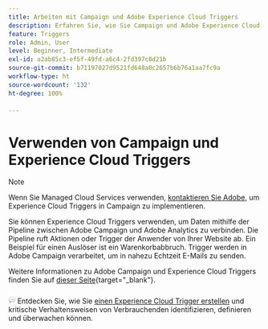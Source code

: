 ```yaml
---
title: Arbeiten mit Campaign und Adobe Experience Cloud Triggers
description: Erfahren Sie, wie Sie Campaign und Adobe Experience Cloud Triggers gemeinsam verwenden können
feature: Triggers
role: Admin, User
level: Beginner, Intermediate
exl-id: a2ab85c3-ef5f-49fd-a6c4-2fd397c8d21b
source-git-commit: b71197027d9521fd648a0c2657b6b76a1aa7fc9a
workflow-type: ht
source-wordcount: '132'
ht-degree: 100%

---
```


# Verwenden von Campaign und Experience Cloud Triggers

>[!NOTE]
>
>Wenn Sie Managed Cloud Services verwenden, [kontaktieren Sie Adobe](../start/campaign-faq.md#support), um Experience Cloud Triggers in Campaign zu implementieren.

Sie können Experience Cloud Triggers verwenden, um Daten mithilfe der Pipeline zwischen Adobe Campaign und Adobe Analytics zu verbinden. Die Pipeline ruft Aktionen oder Trigger der Anwender von Ihrer Website ab. Ein Beispiel für einen Auslöser ist ein Warenkorbabbruch. Trigger werden in Adobe Campaign verarbeitet, um in nahezu Echtzeit E-Mails zu senden.

Weitere Informationen zu Adobe Campaign und Experience Cloud Triggers finden Sie auf [dieser Seite](https://experienceleague.adobe.com/docs/campaign-classic/using/integrating-with-adobe-experience-cloud/experience-triggers/about-triggers.html?lang=de){target="_blank"}.

![](../assets/do-not-localize/speech.png) Entdecken Sie, wie Sie [einen Experience Cloud Trigger erstellen](https://experienceleague.adobe.com/docs/experience-cloud/triggers/create.html?lang=de) und kritische Verhaltensweisen von Verbrauchenden identifizieren, definieren und überwachen können.

